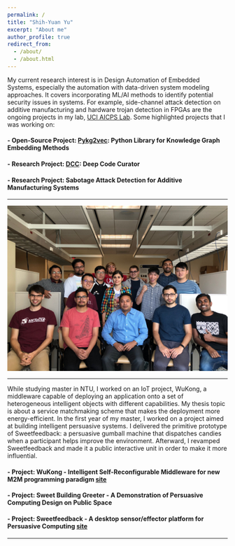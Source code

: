 ```yaml
---
permalink: /
title: "Shih-Yuan Yu"
excerpt: "About me"
author_profile: true
redirect_from: 
  - /about/
  - /about.html
---
```


My current research interest is in Design Automation of Embedded Systems, especially the automation with data-driven system modeling approaches. It covers incorporating ML/AI methods to identify potential security issues in systems. For example, side-channel attack detection on additive manufacturing and hardware trojan detection in FPGAs are the ongoing projects in my lab, [UCI AICPS Lab](http://aicps.eng.uci.edu/). Some highlighted projects that I was working on:

#### - **Open-Source Project: [Pykg2vec](https://github.com/Sujit-O/pykg2vec): Python Library for Knowledge Graph Embedding Methods**
#### - **Research Project: [DCC](https://github.com/deepcurator/DCC): Deep Code Curator**
#### - **Research Project: Sabotage Attack Detection for Additive Manufacturing Systems**

----

![Lab photo](/images/index.jpg)

----
While studying master in NTU, I worked on an IoT project, WuKong, a middleware capable of deploying an application onto a set of heterogeneous intelligent objects with different capabilities. My thesis topic is about a service matchmaking scheme that makes the deployment more energy-efficient. In the first year of my master, I worked on a project aimed at building intelligent persuasive systems. I delivered the primitive prototype of Sweetfeedback: a persuasive gumball machine that dispatches candies when a participant helps improve the environment. Afterward, I revamped Sweetfeedback and made it a public interactive unit in order to make it more influential.
#### - **Project: WuKong - Intelligent Self-Reconfigurable Middleware for new M2M programming paradigm [site](https://newslabntu.github.io/wukong4iox/)**
#### - **Project: Sweet Building Greeter - A Demonstration of Persuasive Computing Design on Public Space**
#### - **Project: Sweetfeedback - A desktop sensor/effector platform for Persuasive Computing [site](http://www.sweetfeedback.com/)**
----